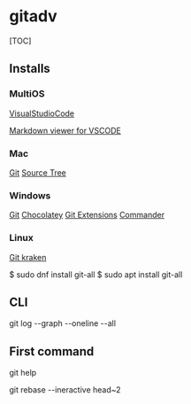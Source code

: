 # gitadv

[TOC]

## Installs

### MultiOS

[VisualStudioCode](https://code.visualstudio.com/download)

[Markdown viewer for VSCODE](https://marketplace.visualstudio.com/items?itemName=hbrok.markdown-preview-bitbucket)

### Mac
[Git](https://git-scm.com/download/mac)
[Source Tree](https://www.sourcetreeapp.com/)

### Windows
[Git](https://git-scm.com/download/win)
[Chocolatey](https://chocolatey.org/packages/git)
[Git Extensions](http://gitextensions.github.io/)
[Commander](http://cmder.net/)

### Linux
[Git kraken](https://www.gitkraken.com/download)

$ sudo dnf install git-all
$ sudo apt install git-all

## CLI
git log --graph --oneline --all

## First command
git help

git rebase --ineractive head~2